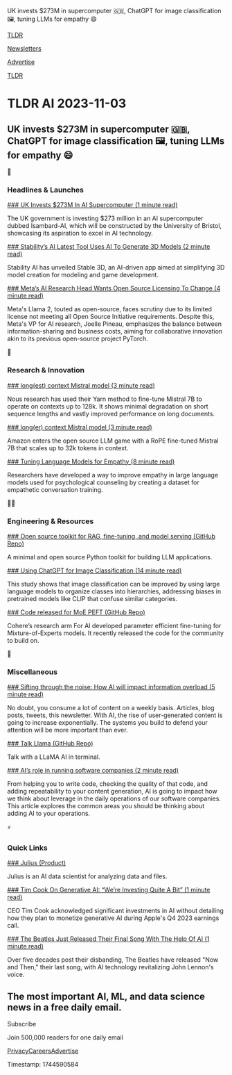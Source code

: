 UK invests $273M in supercomputer 🇬🇧, ChatGPT for image classification 🖼️, tuning LLMs for empathy 😄

[TLDR](/)

[Newsletters](/newsletters)

[Advertise](https://advertise.tldr.tech/)

[TLDR](/)

# TLDR AI 2023-11-03

## UK invests $273M in supercomputer 🇬🇧, ChatGPT for image classification 🖼️, tuning LLMs for empathy 😄

🚀

### Headlines & Launches

[### UK Invests $273M In AI Supercomputer (1 minute read)](https://www.cnbc.com/2023/11/01/uk-to-invest-273-million-in-turing-ai-supercomputer.html?utm_source=tldrai)

The UK government is investing $273 million in an AI supercomputer dubbed Isambard-AI, which will be constructed by the University of Bristol, showcasing its aspiration to excel in AI technology.

[### Stability’s AI Latest Tool Uses AI To Generate 3D Models (2 minute read)](https://techcrunch.com/2023/11/02/stability-ais-latest-tool-uses-ai-to-generate-3d-models/?utm_source=tldrai)

Stability AI has unveiled Stable 3D, an AI-driven app aimed at simplifying 3D model creation for modeling and game development.

[### Meta’s AI Research Head Wants Open Source Licensing To Change (4 minute read)](https://www.theverge.com/2023/10/30/23935587/meta-generative-ai-models-open-source?utm_source=tldrai)

Meta's Llama 2, touted as open-source, faces scrutiny due to its limited license not meeting all Open Source Initiative requirements. Despite this, Meta's VP for AI research, Joelle Pineau, emphasizes the balance between information-sharing and business costs, aiming for collaborative innovation akin to its previous open-source project PyTorch.

🧠

### Research & Innovation

[### long(est) context Mistral model (3 minute read)](https://huggingface.co/NousResearch/Yarn-Mistral-7b-128k?utm_source=tldrai)

Nous research has used their Yarn method to fine-tune Mistral 7B to operate on contexts up to 128k. It shows minimal degradation on short sequence lengths and vastly improved performance on long documents.

[### long(er) context Mistral model (3 minute read)](https://huggingface.co/amazon/MistralLite?utm_source=tldrai)

Amazon enters the open source LLM game with a RoPE fine-tuned Mistral 7B that scales up to 32k tokens in context.

[### Tuning Language Models for Empathy (8 minute read)](https://arxiv.org/abs/2311.00273v1?utm_source=tldrai)

Researchers have developed a way to improve empathy in large language models used for psychological counseling by creating a dataset for empathetic conversation training.

👨‍💻

### Engineering & Resources

[### Open source toolkit for RAG, fine-tuning, and model serving (GitHub Repo)](https://github.com/tigerlab-ai/tiger?utm_source=tldrai)

A minimal and open source Python toolkit for building LLM applications.

[### Using ChatGPT for Image Classification (14 minute read)](https://arxiv.org/abs/2311.00206v1?utm_source=tldrai)

This study shows that image classification can be improved by using large language models to organize classes into hierarchies, addressing biases in pretrained models like CLIP that confuse similar categories.

[### Code released for MoE PEFT (GitHub Repo)](https://github.com/for-ai/parameter-efficient-moe?utm_source=tldrai)

Cohere’s research arm For AI developed parameter efficient fine-tuning for Mixture-of-Experts models. It recently released the code for the community to build on.

🎁

### Miscellaneous

[### Sifting through the noise: How AI will impact information overload (5 minute read)](https://maried.substack.com/p/sifting-through-the-noise/?utm_source=tldrai)

No doubt, you consume a lot of content on a weekly basis. Articles, blog posts, tweets, this newsletter. With AI, the rise of user-generated content is going to increase exponentially. The systems you build to defend your attention will be more important than ever.

[### Talk Llama (GitHub Repo)](https://github.com/ggerganov/whisper.cpp/tree/master/examples/talk-llama?utm_source=tldrai)

Talk with a LLaMA AI in terminal.

[### AI’s role in running software companies (2 minute read)](https://davidcummings.org/2023/10/28/ais-efficiency-role-in-running-software-companies/?utm_source=tldrai)

From helping you to write code, checking the quality of that code, and adding repeatability to your content generation, AI is going to impact how we think about leverage in the daily operations of our software companies. This article explores the common areas you should be thinking about adding AI to your operations.

⚡️

### Quick Links

[### Julius (Product)](https://julius.ai/?utm_source=tldrai)

Julius is an AI data scientist for analyzing data and files.

[### Tim Cook On Generative AI: “We’re Investing Quite A Bit” (1 minute read)](https://www.macrumors.com/2023/11/02/tim-cook-generative-ai-comments/?utm_source=tldrai)

CEO Tim Cook acknowledged significant investments in AI without detailing how they plan to monetize generative AI during Apple's Q4 2023 earnings call.

[### The Beatles Just Released Their Final Song With The Help Of AI (1 minute read)](https://futurism.com/the-byte/beatles-final-song-ai?utm_source=tldrai)

Over five decades post their disbanding, The Beatles have released "Now and Then," their last song, with AI technology revitalizing John Lennon's voice.

## The most important AI, ML, and data science news in a free daily email.

Subscribe

Join 500,000 readers for one daily email

[Privacy](/privacy)[Careers](https://jobs.ashbyhq.com/tldr.tech)[Advertise](/ai/advertise)

Timestamp: 1744590584